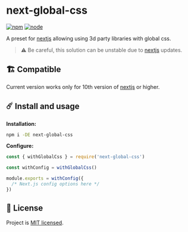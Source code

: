 # next-global-css

[![npm](https://img.shields.io/npm/v/next-global-css.svg?style=flat-square&labelColor=111)][npm] [![node](https://img.shields.io/badge/nextjs-10+-007ecc?style=flat-square&labelColor=111)][nextjs]

A preset for [nextjs][nextjs] allowing using 3d party libraries with global css.

> ⚠️ Be careful, this solution can be unstable due to [nextjs][nextjs] updates.

## 🏗 Compatible

Current version works only for 10th version of [nextjs][nextjs] or higher.

## ☄️ Install and usage

**Installation:**

```sh
npm i -DE next-global-css
```

**Configure:**

```js
const { withGlobalCss } = require('next-global-css')

const withConfig = withGlobalCss()

module.exports = withConfig({
  /* Next.js config options here */
})
```

## 📜 License

Project is [MIT licensed](https://github.com/yarastqt/next-global-css/blob/master/license.md).

[nextjs]: https://nextjs.org/
[npm]: https://www.npmjs.com/package/next-global-css
